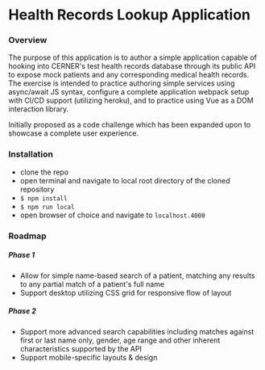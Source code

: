 # Health Records Lookup Application

### Overview
The purpose of this application is to author a simple application capable of hooking into CERNER's test health records database through its public API to expose mock patients and any corresponding medical health records. The exercise is intended to practice authoring simple services using async/await JS syntax, configure a complete application webpack setup with CI/CD support (utilizing heroku), and to practice using Vue as a DOM interaction library. 

Initially proposed as a code challenge which has been expanded upon to showcase a complete user experience.

### Installation
- clone the repo
- open terminal and navigate to local root directory of the cloned repository
- `$ npm install`
- `$ npm run local`
- open browser of choice and navigate to `localhost.4000`

### Roadmap

##### Phase 1
- Allow for simple name-based search of a patient, matching any results to any partial match of a patient's full name
- Support desktop utilizing CSS grid for responsive flow of layout

##### Phase 2
- Support more advanced search capabilities including matches against first or last name only, gender, age range and other inherent characteristics supported by the API
- Support mobile-specific layouts & design
